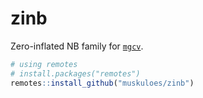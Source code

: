 # zinb
Zero-inflated NB family for [`mgcv`](https://cran.r-project.org/web/packages/mgcv/index.html).

```r
# using remotes
# install.packages("remotes")
remotes::install_github("muskuloes/zinb")
```
